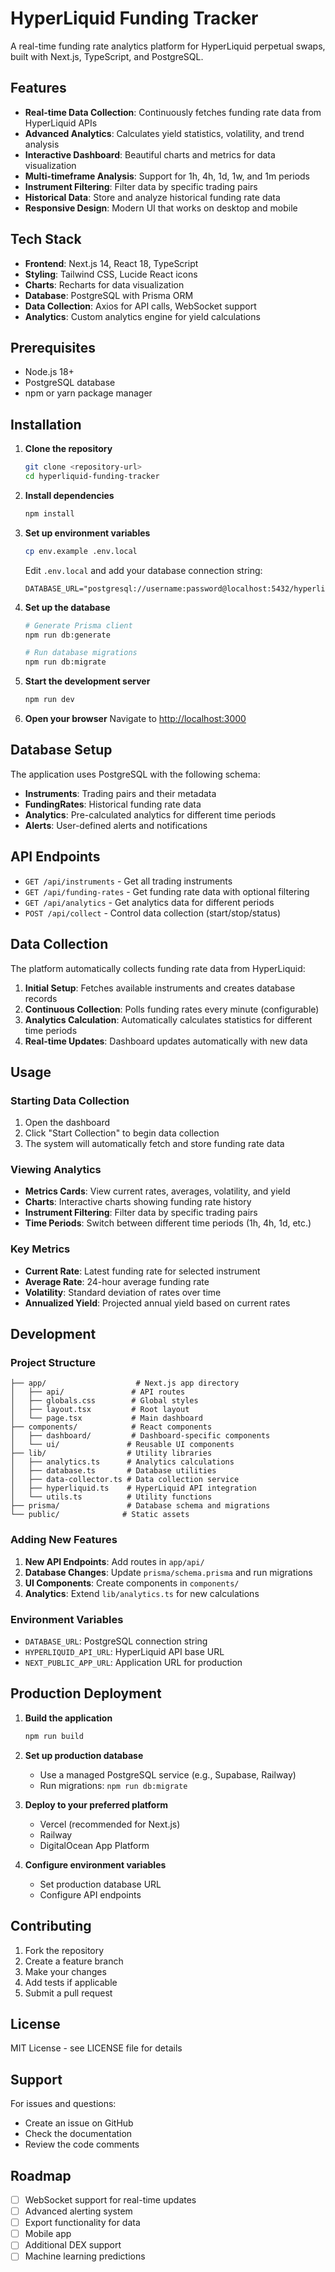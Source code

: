 # HyperLiquid Funding Tracker

A real-time funding rate analytics platform for HyperLiquid perpetual swaps, built with Next.js, TypeScript, and PostgreSQL.

## Features

- **Real-time Data Collection**: Continuously fetches funding rate data from HyperLiquid APIs
- **Advanced Analytics**: Calculates yield statistics, volatility, and trend analysis
- **Interactive Dashboard**: Beautiful charts and metrics for data visualization
- **Multi-timeframe Analysis**: Support for 1h, 4h, 1d, 1w, and 1m periods
- **Instrument Filtering**: Filter data by specific trading pairs
- **Historical Data**: Store and analyze historical funding rate data
- **Responsive Design**: Modern UI that works on desktop and mobile

## Tech Stack

- **Frontend**: Next.js 14, React 18, TypeScript
- **Styling**: Tailwind CSS, Lucide React icons
- **Charts**: Recharts for data visualization
- **Database**: PostgreSQL with Prisma ORM
- **Data Collection**: Axios for API calls, WebSocket support
- **Analytics**: Custom analytics engine for yield calculations

## Prerequisites

- Node.js 18+ 
- PostgreSQL database
- npm or yarn package manager

## Installation

1. **Clone the repository**
   ```bash
   git clone <repository-url>
   cd hyperliquid-funding-tracker
   ```

2. **Install dependencies**
   ```bash
   npm install
   ```

3. **Set up environment variables**
   ```bash
   cp env.example .env.local
   ```
   
   Edit `.env.local` and add your database connection string:
   ```
   DATABASE_URL="postgresql://username:password@localhost:5432/hyperliquid_funding_tracker"
   ```

4. **Set up the database**
   ```bash
   # Generate Prisma client
   npm run db:generate
   
   # Run database migrations
   npm run db:migrate
   ```

5. **Start the development server**
   ```bash
   npm run dev
   ```

6. **Open your browser**
   Navigate to [http://localhost:3000](http://localhost:3000)

## Database Setup

The application uses PostgreSQL with the following schema:

- **Instruments**: Trading pairs and their metadata
- **FundingRates**: Historical funding rate data
- **Analytics**: Pre-calculated analytics for different time periods
- **Alerts**: User-defined alerts and notifications

## API Endpoints

- `GET /api/instruments` - Get all trading instruments
- `GET /api/funding-rates` - Get funding rate data with optional filtering
- `GET /api/analytics` - Get analytics data for different periods
- `POST /api/collect` - Control data collection (start/stop/status)

## Data Collection

The platform automatically collects funding rate data from HyperLiquid:

1. **Initial Setup**: Fetches available instruments and creates database records
2. **Continuous Collection**: Polls funding rates every minute (configurable)
3. **Analytics Calculation**: Automatically calculates statistics for different time periods
4. **Real-time Updates**: Dashboard updates automatically with new data

## Usage

### Starting Data Collection

1. Open the dashboard
2. Click "Start Collection" to begin data collection
3. The system will automatically fetch and store funding rate data

### Viewing Analytics

- **Metrics Cards**: View current rates, averages, volatility, and yield
- **Charts**: Interactive charts showing funding rate history
- **Instrument Filtering**: Filter data by specific trading pairs
- **Time Periods**: Switch between different time periods (1h, 4h, 1d, etc.)

### Key Metrics

- **Current Rate**: Latest funding rate for selected instrument
- **Average Rate**: 24-hour average funding rate
- **Volatility**: Standard deviation of rates over time
- **Annualized Yield**: Projected annual yield based on current rates

## Development

### Project Structure

```
├── app/                    # Next.js app directory
│   ├── api/               # API routes
│   ├── globals.css        # Global styles
│   ├── layout.tsx         # Root layout
│   └── page.tsx           # Main dashboard
├── components/            # React components
│   ├── dashboard/         # Dashboard-specific components
│   └── ui/               # Reusable UI components
├── lib/                  # Utility libraries
│   ├── analytics.ts      # Analytics calculations
│   ├── database.ts       # Database utilities
│   ├── data-collector.ts # Data collection service
│   ├── hyperliquid.ts    # HyperLiquid API integration
│   └── utils.ts          # Utility functions
├── prisma/               # Database schema and migrations
└── public/              # Static assets
```

### Adding New Features

1. **New API Endpoints**: Add routes in `app/api/`
2. **Database Changes**: Update `prisma/schema.prisma` and run migrations
3. **UI Components**: Create components in `components/`
4. **Analytics**: Extend `lib/analytics.ts` for new calculations

### Environment Variables

- `DATABASE_URL`: PostgreSQL connection string
- `HYPERLIQUID_API_URL`: HyperLiquid API base URL
- `NEXT_PUBLIC_APP_URL`: Application URL for production

## Production Deployment

1. **Build the application**
   ```bash
   npm run build
   ```

2. **Set up production database**
   - Use a managed PostgreSQL service (e.g., Supabase, Railway)
   - Run migrations: `npm run db:migrate`

3. **Deploy to your preferred platform**
   - Vercel (recommended for Next.js)
   - Railway
   - DigitalOcean App Platform

4. **Configure environment variables**
   - Set production database URL
   - Configure API endpoints

## Contributing

1. Fork the repository
2. Create a feature branch
3. Make your changes
4. Add tests if applicable
5. Submit a pull request

## License

MIT License - see LICENSE file for details

## Support

For issues and questions:
- Create an issue on GitHub
- Check the documentation
- Review the code comments

## Roadmap

- [ ] WebSocket support for real-time updates
- [ ] Advanced alerting system
- [ ] Export functionality for data
- [ ] Mobile app
- [ ] Additional DEX support
- [ ] Machine learning predictions 